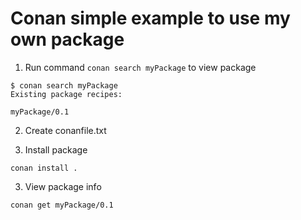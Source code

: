 # Conan simple example to use my own package

1) Run command `conan search myPackage` to view package
```shell
$ conan search myPackage
Existing package recipes:

myPackage/0.1
```

2) Create conanfile.txt

2) Install package
```shell
conan install .
```

3) View package info
```shell
conan get myPackage/0.1
```